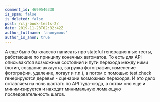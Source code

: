 ```yaml
---
comment_id: 4699546330
is_spam: false
is_deleted: false
post: /clj-book-tests-2/
date: 2019-11-23T02:32:42Z
author_fullname: 'anonymous'
author_is_anon: true
---
```


<p>А еще было бы классно написать про stateful генерационные тесты, работающие по принципу конечных автоматов. То есть для API описываются возможные состояния и пути перехода между ними (логин, создание аккаунта, загрузка фотографии, изменение фотографии, удаление, логаут и т.п.), а потом с помощью test.check генерируются деревья - сценарии возможных переходов. И это дело оставляем на ночь шастать по API туда-сюда, а потом оно еще и минимизируется и находит минимальную ломающую последовательность шагов.</p>
